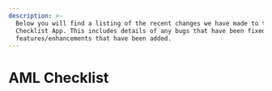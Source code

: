 ```yaml
---
description: >-
  Below you will find a listing of the recent changes we have made to the AML
  Checklist App. This includes details of any bugs that have been fixed or
  features/enhancements that have been added.
---
```


# AML Checklist

